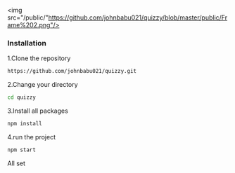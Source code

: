<img    src="/public/"https://github.com/johnbabu021/quizzy/blob/master/public/Frame%202.png"/>











### Installation
1.Clone the repository

```bash
https://github.com/johnbabu021/quizzy.git
```
2.Change   your directory
```bash
cd quizzy
```
3.Install all packages
```bash
npm install
```
4.run the project

```bash     
npm start
```


All set
